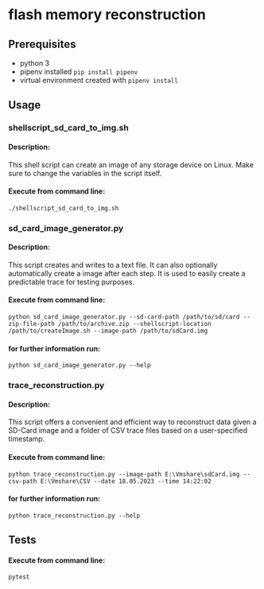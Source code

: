 # flash memory reconstruction

## Prerequisites
* python 3
* pipenv installed ``pip install pipenv``
* virtual environment created with ``pipenv install``


## Usage
### shellscript_sd_card_to_img.sh
#### Description:
This shell script can create an image of any storage device on Linux.
Make sure to change the variables in the script itself.
#### Execute from command line:
````
./shellscript_sd_card_to_img.sh
````
### sd_card_image_generator.py
#### Description:
This script creates and writes to a text file. It can also optionally automatically create a image after each step. It is used to easily create a predictable trace for testing purposes.
#### Execute from command line:
````
python sd_card_image_generator.py --sd-card-path /path/to/sd/card --zip-file-path /path/to/archive.zip --shellscript-location /path/to/createImage.sh --image-path /path/to/sdCard.img
````
#### for further information run:
````
python sd_card_image_generator.py --help
````

### trace_reconstruction.py
#### Description:
This script offers a convenient and efficient way to reconstruct data given a SD-Card image and a folder of CSV trace files based on a user-specified timestamp.
#### Execute from command line:
````
python trace_reconstruction.py --image-path E:\Vmshare\sdCard.img --csv-path E:\Vmshare\CSV --date 18.05.2023 --time 14:22:02
````
#### for further information run:
````
python trace_reconstruction.py --help
````
## Tests
#### Execute from command line: 
````
pytest
````
